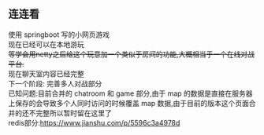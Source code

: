 ## 连连看
使用 springboot 写的小网页游戏   
现在已经可以在本地游玩  
~~等学会用netty之后给这个玩意加一个类似于房间的功能,大概相当于一个在线对战平台.~~  
现在聊天室内容已经完整  
下一个阶段: 完善多人对战部分  
已知问题:目前合并的 chatroom 和 game 部分,由于 map 的数据是直接在服务器上保存的会导致多个人同时访问的时候覆盖 map 数据,由于目前的版本这个页面合并的还不完整所以暂时留在这里了  
redis部分:https://www.jianshu.com/p/5596c3a4978d